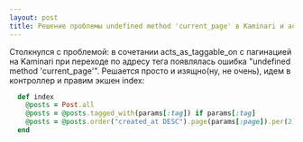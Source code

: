 ```yaml
---
layout: post
title: Решение проблемы undefined method 'current_page' в Kaminari и acts_as_taggable_on
---
```



Столкнулся с проблемой: в сочетании acts_as_taggable_on с пагинацией на Kaminari при переходе по адресу тега появлялась ошибка "undefined method 'current_page'". Решается просто и изящно(ну, не очень), идем в контроллер и правим экшен index:

~~~ ruby
  def index
    @posts = Post.all
    @posts = @posts.tagged_with(params[:tag]) if params[:tag]
    @posts = @posts.order("created_at DESC").page(params[:page]).per(2)
  end
~~~